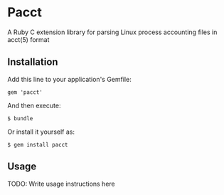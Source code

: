 # Pacct

A Ruby C extension library for parsing Linux process accounting files in acct(5) format

## Installation

Add this line to your application's Gemfile:

    gem 'pacct'

And then execute:

    $ bundle

Or install it yourself as:

    $ gem install pacct

## Usage

TODO: Write usage instructions here

